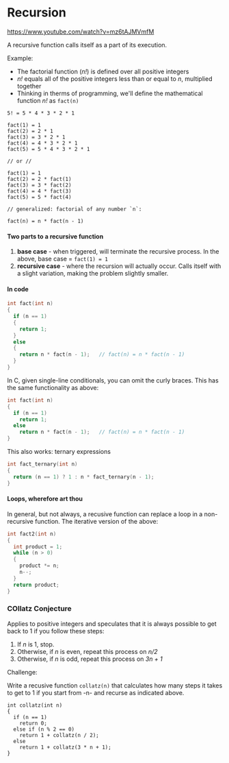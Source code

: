 # Recursion

https://www.youtube.com/watch?v=mz6tAJMVmfM

A recursive function calls itself as a part of its execution.

Example:

* The factorial function (_n!_) is defined over all positive integers
* _n!_ equals all of the positive integers less than or equal to _n_, multiplied together
* Thinking in therms of programming, we'll define the mathematical function _n!_ as `fact(n)`

```
5! = 5 * 4 * 3 * 2 * 1

fact(1) = 1
fact(2) = 2 * 1
fact(3) = 3 * 2 * 1
fact(4) = 4 * 3 * 2 * 1
fact(5) = 5 * 4 * 3 * 2 * 1

// or //

fact(1) = 1
fact(2) = 2 * fact(1)
fact(3) = 3 * fact(2)
fact(4) = 4 * fact(3)
fact(5) = 5 * fact(4)

// generalized: factorial of any number `n`:

fact(n) = n * fact(n - 1)
```

#### Two parts to a recursive function

1.  **base case** - when triggered, will terminate the recursive process. In the above, base case = `fact(1) = 1`
2.  **recursive case** - where the recursion will actually occur. Calls itself with a slight variation, making the problem slightly smaller.

#### In code

```C
int fact(int n)
{
  if (n == 1)
  {
    return 1;
  }
  else
  {
    return n * fact(n - 1);   // fact(n) = n * fact(n - 1)
  }
}
```

In C, given single-line conditionals, you can omit the curly braces. This has the same functionality as above:

```C
int fact(int n)
{
  if (n == 1)
    return 1;
  else
    return n * fact(n - 1);   // fact(n) = n * fact(n - 1)
}
```

This also works: ternary expressions

```C
int fact_ternary(int n)
{
  return (n == 1) ? 1 : n * fact_ternary(n - 1);
}
```

#### Loops, wherefore art thou

In general, but not always, a recusive function can replace a loop in a non-recursive function. The iterative version of the above:

```C
int fact2(int n)
{
  int product = 1;
  while (n > 0)
  {
    product *= n;
    n--;
  }
  return product;
}
```

### COllatz Conjecture

Applies to positive integers and speculates that it is always possible to get back to 1 if you follow these steps:

1.  If _n_ is 1, stop.
2.  Otherwise, if _n_ is even, repeat this process on _n/2_
3.  Otherwise, if _n_ is odd, repeat this process on _3n + 1_

Challenge:

Write a recusive function `collatz(n)` that calculates how many steps it takes to get to 1 if you start from -n- and recurse as indicated above.

```
int collatz(int n)
{
  if (n == 1)
    return 0;
  else if (n % 2 == 0)
    return 1 + collatz(n / 2);
  else
    return 1 + collatz(3 * n + 1);
}
```
